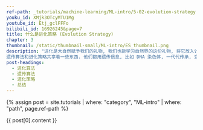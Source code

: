```yaml
---
ref-path: _tutorials/machine-learning/ML-intro/5-02-evolution-strategy.md
youku_id: XMjk3OTcyMTU1Mg
youtube_id: Etj_gclFFFo
bilibili_id: 16926245&page=7
title: 什么是进化策略 (Evolution Strategy)
chapter: 3
thumbnail: /static/thumbnail-small/ML-intro/ES_thumbnail.png
description: "进化是大自然赋予我们的礼物, 我们也能学习自然界的这份礼物, 将它放入计算机, 让计算机也能用进化来解决问题. 我们接着上回提到的遗传算法, 来说一说另一种使用进化理论的优化模式-进化策略 (Evolution Strategy).
遗传算法和进化策略共享着一些东西. 他们都用遗传信息, 比如 DNA 染色体, 一代代传承, 变异. 来获取上一代没有的东西."
post-headings:
  - 进化算法
  - 遗传算法
  - 进化策略
  - 总结
---
```


{% assign post = site.tutorials | where: "category", "ML-intro" | where: "path", page.ref-path %}

{{ post[0].content }}
